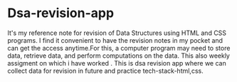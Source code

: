 # Dsa-revision-app
It's my reference note for revision of Data Structures using HTML and CSS programs. I find it convenient to have the revision notes in my pocket and can get the access anytime.For this, a computer program may need to store data, retrieve data, and perform computations on the data. 
This also weekly assigment on which i have worked . This is dsa revision app where we can collect data for revision in future and practice
tech-stack-html,css.

